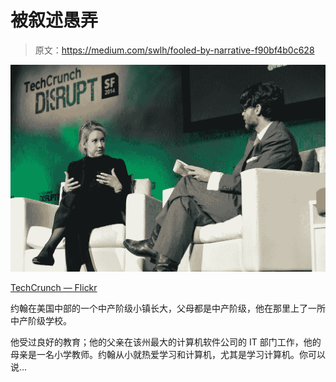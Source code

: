 # 被叙述愚弄

> 原文：<https://medium.com/swlh/fooled-by-narrative-f90bf4b0c628>

![](img/20d846dcc0344a6924ff3a51c5b67232.png)

[TechCrunch — Flickr](https://www.flickr.com/photos/techcrunch/14996838579)

约翰在美国中部的一个中产阶级小镇长大，父母都是中产阶级，他在那里上了一所中产阶级学校。

他受过良好的教育；他的父亲在该州最大的计算机软件公司的 IT 部门工作，他的母亲是一名小学教师。约翰从小就热爱学习和计算机，尤其是学习计算机。你可以说…
